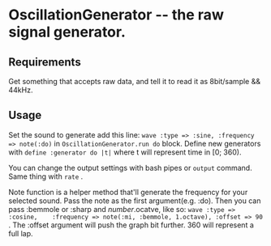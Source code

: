 OscillationGenerator -- the raw signal generator.
===

Requirements
---
Get something that accepts raw data, and tell it to read it as 8bit/sample && 44kHz.

Usage
---
Set the sound to generate add this line:
    `wave :type => :sine, :frequency => note(:do)`
in
    `OscillationGenerator.run do`
block. Define new generators with
    `define :generator do |t|`
where t will represent time in [0; 360).

You can change the output settings with bash pipes or 
    `output`
command. Same thing with
    `rate`
.

Note function is a helper method that'll generate the frequency for your selected sound. Pass the note as the first argument(e.g. :do). Then you can pass :bemmole or :sharp and *number*.ocatve, like so:
    `wave :type => :cosine,    :frequency => note(:mi, :bemmole, 1.octave), :offset => 90`
. The :offset argument will push the graph bit further. 360 will represent a full lap.
